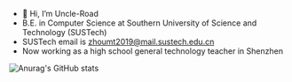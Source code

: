 * 👋 Hi, I’m Uncle-Road
* B.E. in Computer Science at Southern University of Science and Technology (SUSTech)
* SUSTech email is zhoumt2019@mail.sustech.edu.cn
* Now working as a high school general technology teacher in Shenzhen

![Anurag's GitHub stats](https://github-readme-stats.vercel.app/api?username=Uncle-Road&count_private=true)
